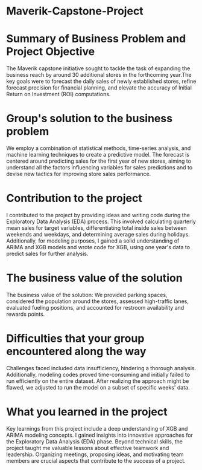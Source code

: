# Maverik-Capstone-Project

# Summary of Business Problem and Project Objective
The Maverik capstone initiative sought to tackle the task of expanding the business reach by around 30 additional stores in the forthcoming year.The key goals were to forecast the daily sales of newly established stores, refine forecast precision for financial planning, and elevate the accuracy of Initial Return on Investment (ROI) computations.

# Group's solution to the business problem
We employ a combination of statistical methods, time-series analysis, and machine learning techniques to create a predictive model. The forecast is centered around predicting sales for the first year of new stores, aiming to understand all the factors influencing variables for sales predictions and to devise new tactics for improving store sales performance.

# Contribution to the project
I contributed to the project by providing ideas and writing code during the Exploratory Data Analysis (EDA) process. This involved calculating quarterly mean sales for target variables, differentiating total inside sales between weekends and weekdays, and determining average sales during holidays. Additionally, for modeling purposes, I gained a solid understanding of ARIMA and XGB models and wrote code for XGB, using one year's data to predict sales for further analysis.

#  The business value of the solution
The business value of the solution: We provided parking spaces, considered the population around the stores, assessed high-traffic lanes, evaluated fueling positions, and accounted for restroom availability and rewards points.

# Difficulties that your group encountered along the way
Challenges faced included data insufficiency, hindering a thorough analysis. Additionally, modeling codes proved time-consuming and initially failed to run efficiently on the entire dataset. After realizing the approach might be flawed, we adjusted to run the model on a subset of specific weeks' data.

# What you learned in the project
Key learnings from this project include a deep understanding of XGB and ARIMA modeling concepts. I gained insights into innovative approaches for the Exploratory Data Analysis (EDA) phase. Beyond technical skills, the project taught me valuable lessons about effective teamwork and leadership. Organizing meetings, proposing ideas, and motivating team members are crucial aspects that contribute to the success of a project.
